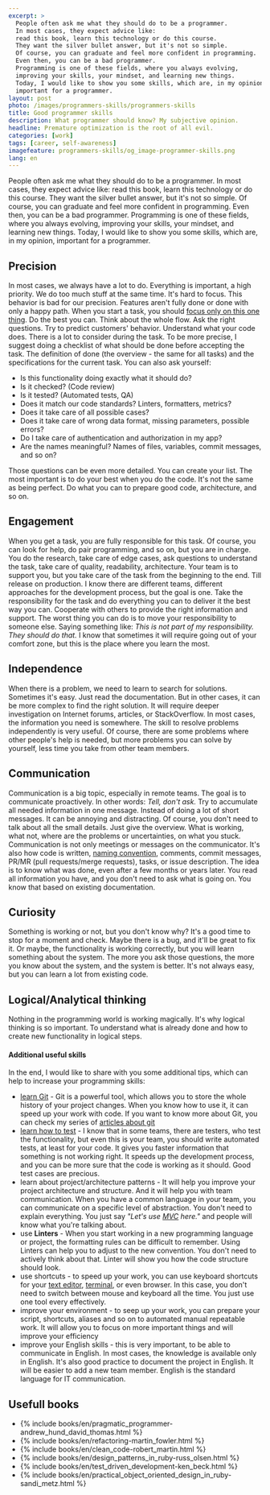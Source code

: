```yaml
---
excerpt: >
  People often ask me what they should do to be a programmer.
  In most cases, they expect advice like:
  read this book, learn this technology or do this course.
  They want the silver bullet answer, but it's not so simple.
  Of course, you can graduate and feel more confident in programming.
  Even then, you can be a bad programmer.
  Programming is one of these fields, where you always evolving,
  improving your skills, your mindset, and learning new things.
  Today, I would like to show you some skills, which are, in my opinion,
  important for a programmer.
layout: post
photo: /images/programmers-skills/programmers-skills
title: Good programmer skills
description: What programmer should know? My subjective opinion.
headline: Premature optimization is the root of all evil.
categories: [work]
tags: [career, self-awareness]
imagefeature: programmers-skills/og_image-programmer-skills.png
lang: en
---
```


People often ask me what they should do to be a programmer. In most cases, they expect advice like: read this book, learn this technology or do this course. They want the silver bullet answer, but it's not so simple. Of course, you can graduate and feel more confident in programming. Even then, you can be a bad programmer. Programming is one of these fields, where you always evolving, improving your skills, your mindset, and learning new things. Today, I would like to show you some skills, which are, in my opinion, important for a programmer.

## Precision

In most cases, we always have a lot to do. Everything is important, a high priority. We do too much stuff at the same time. It's hard to focus. This behavior is bad for our precision. Features aren't fully done or done with only a happy path. When you start a task, you should [focus only on this one thing]({{site.baseurl}}/how-to-focus "How to focus?"). Do the best you can. Think about the whole flow. Ask the right questions. Try to predict customers' behavior. Understand what your code does. There is a lot to consider during the task. To be more precise, I suggest doing a checklist of what should be done before accepting the task. The definition of done (the overview - the same for all tasks) and the specifications for the current task. You can also ask yourself:
- Is this functionality doing exactly what it should do?
- Is it checked? (Code review)
- Is it tested? (Automated tests, QA)
- Does it match our code standards? Linters, formatters, metrics?
- Does it take care of all possible cases?
- Does it take care of wrong data format, missing parameters, possible errors?
- Do I take care of authentication and authorization in my app?
- Are the names meaningful? Names of files, variables, commit messages, and so on?

Those questions can be even more detailed. You can create your list. The most important is to do your best when you do the code. It's not the same as being perfect. Do what you can to prepare good code, architecture, and so on.

## Engagement

When you get a task, you are fully responsible for this task. Of course, you can look for help, do pair programming, and so on, but you are in charge. You do the research, take care of edge cases, ask questions to understand the task, take care of quality, readability, architecture. Your team is to support you, but you take care of the task from the beginning to the end. Till release on production. I know there are different teams, different approaches for the development process, but the goal is one. Take the responsibility for the task and do everything you can to deliver it the best way you can. Cooperate with others to provide the right information and support. The worst thing you can do is to move your responsibility to someone else. Saying something like: _This is not part of my responsibility. They should do that._ I know that sometimes it will require going out of your comfort zone, but this is the place where you learn the most.

## Independence

When there is a problem, we need to learn to search for solutions. Sometimes it's easy. Just read the documentation. But in other cases, it can be more complex to find the right solution. It will require deeper investigation on Internet forums, articles, or StackOverflow. In most cases, the information you need is somewhere. The skill to resolve problems independently is very useful. Of course, there are some problems where other people's help is needed, but more problems you can solve by yourself, less time you take from other team members.

## Communication

Communication is a big topic, especially in remote teams. The goal is to communicate proactively. In other words: _Tell, don't ask._ Try to accumulate all needed information in one message. Instead of doing a lot of short messages. It can be annoying and distracting. Of course, you don't need to talk about all the small details. Just give the overview. What is working, what not, where are the problems or uncertainties, on what you stuck. Communication is not only meetings or messages on the communicator. It's also how code is written, [naming convention]({{site.baseurl}}/names-have-meaning "How to improve your names in the code?"), comments, commit messages, PR/MR (pull requests/merge requests), tasks, or issue description. The idea is to know what was done, even after a few months or years later. You read all information you have, and you don't need to ask what is going on. You know that based on existing documentation.

## Curiosity

Something is working or not, but you don't know why? It's a good time to stop for a moment and check. Maybe there is a bug, and it'll be great to fix it. Or maybe, the functionality is working correctly, but you will learn something about the system. The more you ask those questions, the more you know about the system, and the system is better. It's not always easy, but you can learn a lot from existing code.

## Logical/Analytical thinking

Nothing in the programming world is working magically. It's why logical thinking is so important. To understand what is already done and how to create new functionality in logical steps.

#### Additional useful skills

In the end, I would like to share with you some additional tips, which can help to increase your programming skills:
- [learn Git]({{site.baseurl}}/what-is-git "What is Git?") - Git is a powerful tool, which allows you to store the whole history of your project changes. When you know how to use it, it can speed up your work with code. If you want to know more about Git, you can check my series of [articles about git]({{site.baseurl}}/category/git "Articles about git")
- [learn how to test]({{site.baseurl}}/tdd-basic "Test-Driven Development for beginners") - I know that in some teams, there are testers, who test the functionality, but even this is your team, you should write automated tests, at least for your code. It gives you faster information that something is not working right. It speeds up the development process, and you can be more sure that the code is working as it should. Good test cases are precious.
- learn about project/architecture patterns - It will help you improve your project architecture and structure. And it will help you with team communication. When you have a common language in your team, you can communicate on a specific level of abstraction. You don't need to explain everything. You just say _"Let's use [MVC]({{site.baseurl}}/mvc-design-pattern "Introduction to Model-View-Controller design pattern") here."_ and people will know what you're talking about.
- use **Linters** - When you start working in a new programming language or project, the formatting rules can be difficult to remember. Using Linters can help you to adjust to the new convention. You don't need to actively think about that. Linter will show you how the code structure should look.
- use shortcuts - to speed up your work, you can use keyboard shortcuts for your [text editor]({{site.baseurl}}/visual-studio-code "Visual Studio Code - shortcuts"), [terminal]({{site.baseurl}}/guake-terminal "Guake terminal - shortcuts"), or even browser. In this case, you don't need to switch between mouse and keyboard all the time. You just use one tool every effectively.
- improve your environment - to seep up your work, you can prepare your script, shortcuts, aliases and so on to automated manual repeatable work. It will allow you to focus on more important things and will improve your efficiency
- improve your English skills - this is very important, to be able to communicate in English. In most cases, the knowledge is available only in English. It's also good practice to document the project in English. It will be easier to add a new team member. English is the standard language for IT communication.

## Usefull books
- {% include books/en/pragmatic_programmer-andrew_hund_david_thomas.html %}
- {% include books/en/refactoring-martin_fowler.html %}
- {% include books/en/clean_code-robert_martin.html %}
- {% include books/en/design_patterns_in_ruby-russ_olsen.html %}
- {% include books/en/test_driven_development-ken_beck.html %}
- {% include books/en/practical_object_oriented_design_in_ruby-sandi_metz.html %}
